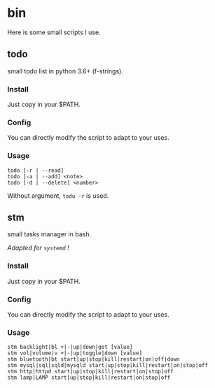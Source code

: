 # bin

Here is some small scripts I use.

## todo
small todo list in python 3.6+ (f-strings).

### Install
Just copy in your $PATH.

### Config
You can directly modify the script to adapt to your uses.

### Usage
```
todo [-r | --read]
todo [-a | --add] <note>
todo [-d | --delete] <number>
```
Without argument, `todu -r` is used.

## stm
small tasks manager in bash.

*Adapted for `systemd` !*

### Install
Just copy in your $PATH.

### Config
You can directly modify the script to adapt to your uses.

### Usage
```
stm backlight|bl +|-|up|down|get [value]
stm vol|volume|v +|-|up|toggle|down [value]
stm bluetooth|bt start|up|stop|kill|restart|on|off|down
stm mysql|sql|sqld|mysqld start|up|stop|kill|restart|on|stop|off
stm http|httpd start|up|stop|kill|restart|on|stop|off
stm lamp|LAMP start|up|stop|kill|restart|on|stop|off
```
